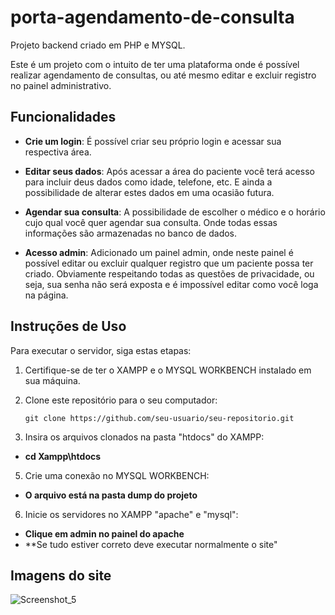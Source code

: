 # porta-agendamento-de-consulta
Projeto backend criado em PHP e MYSQL.

Este é um projeto com o intuito de ter uma plataforma onde é possível realizar agendamento de consultas, ou até mesmo editar e excluir registro no painel administrativo.

## Funcionalidades

- **Crie um login**: É possível criar seu próprio login e acessar sua respectiva área.

- **Editar seus dados**: Após acessar a área do paciente você terá acesso para incluir deus dados como idade, telefone, etc. E ainda a possibilidade de alterar estes dados em uma ocasião futura.

- **Agendar sua consulta**: A possibilidade de escolher o médico e o horário cujo qual você quer agendar sua consulta. Onde todas essas informações são armazenadas no banco de dados. 

- **Acesso admin**: Adicionado um painel admin, onde neste painel é possível editar ou excluir qualquer registro que um paciente possa ter criado. Obviamente respeitando todas as questões de privacidade, ou seja, sua senha não será exposta e é impossível editar como você loga na página. 

## Instruções de Uso

Para executar o servidor, siga estas etapas:

1. Certifique-se de ter o XAMPP e o MYSQL WORKBENCH instalado em sua máquina. 

2. Clone este repositório para o seu computador:

   ```shell
   git clone https://github.com/seu-usuario/seu-repositorio.git

4. Insira os arquivos clonados na pasta "htdocs" do XAMPP:
- **cd Xampp\htdocs**

5. Crie uma conexão no MYSQL WORKBENCH:
- **O arquivo está na pasta dump do projeto**

6. Inicie os servidores no XAMPP "apache" e "mysql":
- **Clique em admin no painel do apache**
- **Se tudo estiver correto deve executar normalmente  o site"

## Imagens do site 

![Screenshot_5](https://github.com/leoziN77/portal-agendamento/assets/99442194/139c35c7-9d3a-4b03-873f-f3ef0cc10949)


